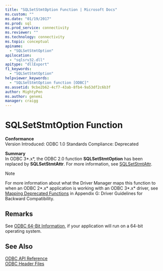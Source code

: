 ```yaml
---
title: "SQLSetStmtOption Function | Microsoft Docs"
ms.custom: ""
ms.date: "01/19/2017"
ms.prod: sql
ms.prod_service: connectivity
ms.reviewer: ""
ms.technology: connectivity
ms.topic: conceptual
apiname: 
  - "SQLSetStmtOption"
apilocation: 
  - "sqlsrv32.dll"
apitype: "dllExport"
f1_keywords: 
  - "SQLSetStmtOption"
helpviewer_keywords: 
  - "SQLSetStmtOption function [ODBC]"
ms.assetid: 9cbe2b62-4cf7-43ab-8fb4-9a53df2c6b3f
author: MightyPen
ms.author: genemi
manager: craigg
---
```

# SQLSetStmtOption Function
**Conformance**  
 Version Introduced: ODBC 1.0 Standards Compliance: Deprecated  
  
 **Summary**  
 In ODBC 3*.x*, the ODBC 2.0 function **SQLSetStmtOption** has been replaced by **SQLSetStmtAttr**. For more information, see [SQLSetStmtAttr](../../../odbc/reference/syntax/sqlsetstmtattr-function.md).  
  
> [!NOTE]  
>  For more information about what the Driver Manager maps this function to when an ODBC 2*.x* application is working with an ODBC 3*.x* driver, see [Mapping Deprecated Functions](../../../odbc/reference/appendixes/mapping-deprecated-functions.md) in Appendix G: Driver Guidelines for Backward Compatibility.  
  
## Remarks  
 See [ODBC 64-Bit Information](../../../odbc/reference/odbc-64-bit-information.md), if your application will run on a 64-bit operating system.  
  
## See Also  
 [ODBC API Reference](../../../odbc/reference/syntax/odbc-api-reference.md)   
 [ODBC Header Files](../../../odbc/reference/install/odbc-header-files.md)
